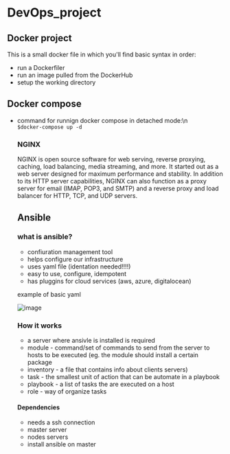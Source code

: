 # DevOps_project


## Docker project

This is a small docker file in which you'll find basic syntax in order:
* run a Dockerfiler
* run an image pulled from the DockerHub
* setup the working directory
## Docker compose

* command for runnign docker compose in detached mode:\n
  <code> $docker-compose up -d </code>


  ### NGINX
  NGINX is open source software for web serving, reverse proxying, caching, load balancing, media streaming, and more. It started out as a web server designed for maximum performance and stability. In addition to its HTTP server capabilities, NGINX can also function as a proxy server for email (IMAP, POP3, and SMTP) and a reverse proxy and load balancer for HTTP, TCP, and UDP servers.


  ## Ansible
  ### what is ansible?
  * confiuration management tool
  * helps configure our infrastructure
  * uses yaml file (identation needed!!!!)
  * easy to use, configure, idempotent
  * has pluggins for cloud services (aws, azure, digitalocean)


  example of basic yaml
  
  ![image](https://github.com/caplearazvan/DevOps_project/assets/82647846/0c0fe172-3157-416e-a224-955882eb67b4)


  ### How it works

    * a server where ansivle is installed is required
    * module - command/set of commands to send from the server to hosts to be executed (eg. the module should install a certain package
    * inventory - a file that contains info about clients servers)
    * task - the smallest unit of action that can be automate in a playbook
    * playbook - a list of tasks the are executed on a host
    * role - way of organize tasks

  #### Dependencies
  
    * needs a ssh connection
    * master server
    * nodes servers
    * install ansible on master 























